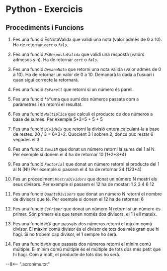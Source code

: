 # Python - Exercicis

## Procediments i Funcions

1. Fes una funció EsNotaValida que validi una nota (valor admès de 0 a 10). Ha de retornar *`cert`* o *`fals`*.

2. Fes una funció *`EsRespostaValida`* que validi una resposta (valors admesos s n). Ha de retornar *`cert`* o *`fals`*.

3. Fes una funció *`DemanaNota`* que retorni una nota vàlida (valor admès de 0 a 10). Ha de
retornar un valor de 0 a 10. Demanarà la dada a l’usuari i quan sigui correcte la retornarà.

4. Fes una funció *`EsParell`* que retorni si un número és parell.

5. Fes una funció *`S`*uma que sumi dos números passats com a paràmetres i en retorni el
resultat.

6. Fes una funció *`Multiplica`* que calculi el producte de dos números a base de sumes. Per
exemple 5*3=5 + 5 + 5

7. Fes una funció *`Divideix`* que retorni la divisió entera calculant-la a base de restes. 20 / 3 = 6*3+2. Quocient 3 i sobren 2, doncs puc restar 6 vegades el 3

8. Fes una funció *`Suma1N`* que donat un número retorni la suma del 1 al N. Per exemple si donem el 4 ha de retornar 10 (1+2+3+4)

9. Fes una funció *`Factorial`* que donat un número retorni el producte del 1 al N (N!)
Per exemple si passem el 4 ha de retornar 24 (1*2*3*4)

10. Fes un procediment *`MostraDividors`* que donat un número N mostri els seus divisors.
Per exemple si passem el 12 ha de mostar: 1 2 3 4 6 12

11. Fes una funció *`QuantsDivisors`* que donat un número N retorni el nombre de divisors que
té.
Per exemple si donem el 12 ha de retornar: 6

12. Fes una funció *`EsPrimer`* que donat un número N retorni si un número és primer.
Són primers els que tenen només dos divisors, el 1 i ell mateix.

13. Fes una funció *`MCD`* que passats dos números retorni el màxim comú divisor.
El màxim comú divisor és el divisor de tots dos més gran que hi hagi. Si no trobem cap
divisor, el 1 sempre ho serà.

14. Fes una funció *`MCM`* que passats dos números retorni el mínim comú múltiple.
El mínim comú múltiple és el múltiple de tots dos més petit que hi hagi. Com a molt, el
producte de tots dos ho serà.

--8<-- ".acronims.txt"
